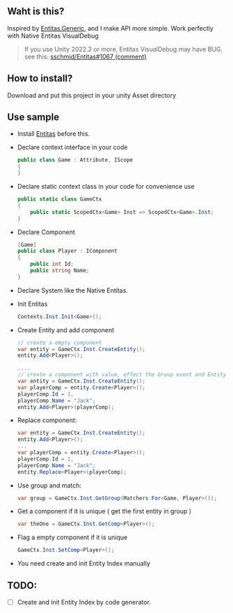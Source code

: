 ## Waht is this?
Inspired by [Entitas.Generic](https://github.com/yosadchyi/Entitas.Generic), and I make API more simple. Work perfectly with Native Entitas VisualDebug

> If you use Unity 2022.2 or more, Entitas VisualDebug may have BUG, see this: [sschmid/Entitas#1067 (comment)](https://github.com/sschmid/Entitas/issues/1067#issuecomment-1623734894)

## How to install?
Download and put this project in your unity Asset directory

## Use sample
- Install [Entitas](https://github.com/sschmid/Entitas) before this.

- Declare context interface in your code

  ```csharp
  public class Game : Attribute, IScope
  {
  }
  ```

- Declare static context class in your code for convenience use

  ```csharp
  public static class GameCtx
  {
      public static ScopedCtx<Game> Inst => ScopedCtx<Game>.Inst;
  }
  ```

- Declare Component

  ```csharp
  [Game]
  public class Player : IComponent 
  {
      public int Id;
      public string Name;
  }
  ```

- Declare System like the Native Entitas.

- Init Entitas

  ```csharp
  Contexts.Inst.Init<Game>();
  ```

- Create Entity and add component

  ```csharp
  // create a empty component
  var entity = GameCtx.Inst.CreateEntity();
  entity.Add<Player>();
  
  ....
  // create a component with value, effect the Group event and EntityIndex
  var entity = GameCtx.Inst.CreateEntity();
  var playerComp = entity.Create<Player>();
  playerComp.Id = 1,
  playerComp.Name = "Jack";
  entity.Add<Player>(playerComp);
  ```

- Replace component:

  ```csharp
  var entity = GameCtx.Inst.CreateEntity();
  entity.Add<Player>();
  ...
  var playerComp = entity.Create<Player>();
  playerComp.Id = 1,
  playerComp.Name = "Jack";
  entity.Replace<Player>(playerComp);
  ```

- Use group and match:

  ```csharp
  var group = GameCtx.Inst.GetGroup(Matchers.For<Game, Player>());
  ```

- Get a component if it is unique ( get the first entity in group )

  ```csharp
  var theOne = GameCtx.Inst.GetComp<Player>();
  ```

- Flag a empty component if it is unique

  ```csharp
  GameCtx.Inst.SetComp<Player>();
  ```

- You need create and init Entity Index manually



## TODO:

- [ ] Create and init Entity Index by code generator.
